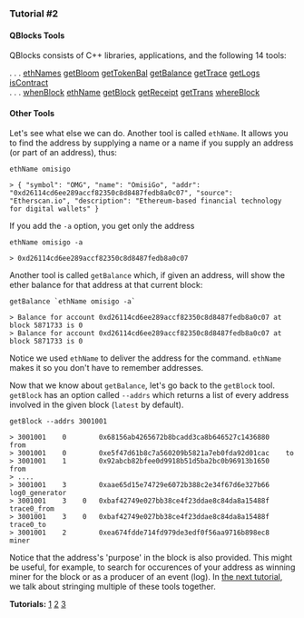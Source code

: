 ### Tutorial #2

#### QBlocks Tools

QBlocks consists of C++ libraries, applications, and the following 14 tools:

.    .    . [ethNames](../../src/tools/ethNames/README.md) [getBloom](../../src/tools/getBloom/README.md) [getTokenBal](../../src/tools/getTokenBal/README.md) [getBalance](../../src/tools/getBalance/README.md) [getTrace](../../src/tools/getTrace/README.md) [getLogs](../../src/tools/getLogs/README.md) [isContract](../../src/tools/isContract/README.md)  
.    .    . [whenBlock](../../src/tools/whenBlock/README.md) [ethName](../../src/tools/ethName/README.md) [getBlock](../../src/tools/getBlock/README.md) [getReceipt](../../src/tools/getReceipt/README.md) [getTrans](../../src/tools/getTrans/README.md) [whereBlock](../../src/tools/whereBlock/README.md)

#### Other Tools

Let's see what else we can do. Another tool is called `ethName`. It allows you to find the address by supplying a name or a name if you supply an address (or part of an address), thus:

    ethName omisigo

    > { "symbol": "OMG", "name": "OmisiGo", "addr": "0xd26114cd6ee289accf82350c8d8487fedb8a0c07", "source":  
    "Etherscan.io", "description": "Ethereum-based financial technology for digital wallets" }

If you add the `-a` option, you get only the address

    ethName omisigo -a

    > 0xd26114cd6ee289accf82350c8d8487fedb8a0c07
    
Another tool is called `getBalance` which, if given an address, will show the ether balance for that address at that current block:

    getBalance `ethName omisigo -a`
    
    > Balance for account 0xd26114cd6ee289accf82350c8d8487fedb8a0c07 at block 5871733 is 0
    > Balance for account 0xd26114cd6ee289accf82350c8d8487fedb8a0c07 at block 5871733 is 0
    
Notice we used `ethName` to deliver the address for the command. `ethName` makes it so you don't have to remember addresses.

Now that we know about `getBalance`, let's go back to the `getBlock` tool. `getBlock` has an option called `--addrs` which returns a list of every address involved in the given block (`latest` by default).

    getBlock --addrs 3001001
     
    > 3001001    0        0x68156ab4265672b8bcadd3ca8b646527c1436880    from
    > 3001001    0        0xe5f47d61b8c7a560209b5821a7eb0fda92d01cac    to
    > 3001001    1        0x92abcb82bfee0d9918b51d5ba2bc0b96913b1650    from
    > ....
    > 3001001    3        0xaae65d15e74729e6072b388c2e34f67d6e327b66    log0_generator
    > 3001001    3    0   0xbaf42749e027bb38ce4f23ddae8c84da8a15488f    trace0_from
    > 3001001    3    0   0xbaf42749e027bb38ce4f23ddae8c84da8a15488f    trace0_to
    > 3001001    2        0xea674fdde714fd979de3edf0f56aa9716b898ec8    miner

Notice that the address's 'purpose' in the block is also provided. This might be useful, for example, to search for occurences of your address as winning miner for the block or as a producer of an event (log). In [the next tutorial](tutorial3.md), we talk about stringing multiple of these tools together.

**Tutorials:** [1](README.md) [2](tutorial2.md) [3](tutorial3.md)

